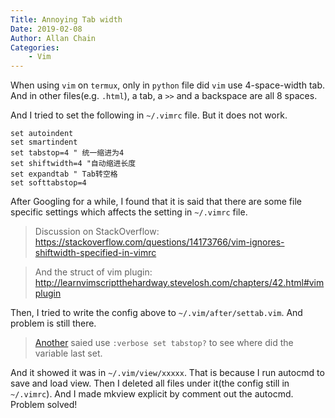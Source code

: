 ```yaml
---
Title: Annoying Tab width
Date: 2019-02-08
Author: Allan Chain
Categories: 
    - Vim
---
```

When using `vim` on `termux`, only in `python` file did `vim` use 4-space-width tab.
And in other files(e.g. `.html`), a tab, a `>>` and a backspace are all 8 spaces.

And I tried to set the following in `~/.vimrc` file. But it does not work.
```vim
set autoindent
set smartindent
set tabstop=4 " 统一缩进为4
set shiftwidth=4 "自动缩进长度
set expandtab " Tab转空格
set softtabstop=4
```
After Googling for a while, I found that it is said that there are some file specific settings which affects the setting in `~/.vimrc` file.

> Discussion on StackOverflow:
> <https://stackoverflow.com/questions/14173766/vim-ignores-shiftwidth-specified-in-vimrc>

> And the struct of vim plugin:
> <http://learnvimscriptthehardway.stevelosh.com/chapters/42.html#vimplugin>

Then, I tried to write the config above to `~/.vim/after/settab.vim`. And problem is still there.

> [Another](https://stackoverflow.com/questions/10893676/why-doesnt-setting-ts-4-in-vimrc-work) saied use `:verbose set tabstop?` to see where did the variable last set. 

And it showed it was in `~/.vim/view/xxxxx`. That is because I run autocmd to save and load view. Then I deleted all files under it(the config still in `~/.vimrc`). And I made mkview explicit by comment out the autocmd. Problem solved!

